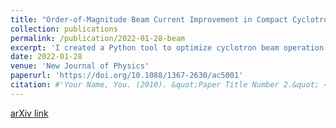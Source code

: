 ```yaml
---
title: "Order-of-Magnitude Beam Current Improvement in Compact Cyclotrons"
collection: publications
permalink: /publication/2022-01-28-beam
excerpt: 'I created a Python tool to optimize cyclotron beam operation.'
date: 2022-01-28
venue: 'New Journal of Physics'
paperurl: 'https://doi.org/10.1088/1367-2630/ac5001'
citation: #'Your Name, You. (2010). &quot;Paper Title Number 2.&quot; <i>Journal 1</i>. 1(2).'
---
```


[arXiv link](https://arxiv.org/abs/2103.09352)
